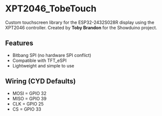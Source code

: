 # XPT2046_TobeTouch

Custom touchscreen library for the ESP32-2432S028R display using the XPT2046 controller.
Created by **Toby Brandon** for the Showduino project.

## Features
- Bitbang SPI (no hardware SPI conflict)
- Compatible with TFT_eSPI
- Lightweight and simple to use

## Wiring (CYD Defaults)
- MOSI = GPIO 32
- MISO = GPIO 39
- CLK  = GPIO 25
- CS   = GPIO 33
